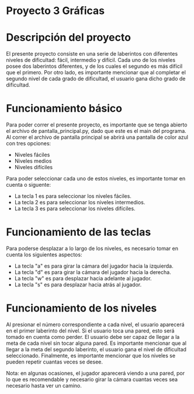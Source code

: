 # Proyecto 3 Gráficas

# Descripción del proyecto

El presente proyecto consiste en una serie de laberintos con diferentes niveles de dificultad: fácil, intermedio y difícil. Cada uno de los niveles posee dos laberintos diferentes, y de los cuales el segundo es más difícil que el primero. Por otro lado, es importante mencionar que al completar el segundo nivel de cada grado de dificultad, el usuario gana dicho grado de dificultad.

# Funcionamiento básico

Para poder correr el presente proyecto, es importante que se tenga abierto el archivo de pantalla_principal.py, dado que este es el main del programa. Al correr el archivo de pantalla principal
se abrirá una pantalla de color azul con tres opciones: 

- Niveles fáciles
- Niveles medios 
- Niveles difíciles

Para poder seleccionar cada uno de estos niveles, es importante tomar en cuenta o siguente: 

- La tecla 1 es para seleccionar los niveles fáciles.
- La tecla 2 es para seleccionar los niveles intermedios.
- La tecla 3 es para seleccionar los niveles difíciles.

# Funcionamiento de las teclas

Para poderse desplazar a lo largo de los niveles, es necesario tomar en cuenta los siguientes aspectos: 

- La tecla "a" es para girar la cámara del jugador hacia la izquierda. 
- La tecla "d" es para girar la cámara del jugador hacia la derecha.
- La tecla "w" es para desplazar hacia adelante al jugador.
- La tecla "s" es para desplazar hacia atrás al jugador.

# Funcionamiento de los niveles

Al presionar el número correspondiente a cada nivel, el usuario aparecerá en el primer laberinto del nivel. Si el usuario toca una pared, esto será tomado en cuenta como perder. El usuario debe ser capaz de llegar a la meta de cada nivel sin tocar alguna pared. Es importante mencionar que al llegar a la meta del segundo laberinto, el usuario gana el nivel de dificultad seleccionado. Finalmente, es importante mencionar que los niveles se pueden repetir cuantas veces se desee. 

Nota: en algunas ocasiones, el jugador aparecerá viendo a una pared, por lo que es recomendable y necesario girar la cámara cuantas veces sea necesario hasta ver un camino.
